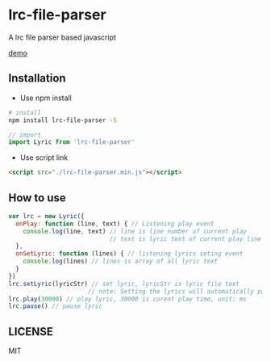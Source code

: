 # lrc-file-parser
A lrc file parser based javascript

[demo](http://www.stsky.cn/demo/lrc-file-parser/)

## Installation

- Use npm install
```bash
# install
npm install lrc-file-parser -S
```

```js
// import
import Lyric from 'lrc-file-parser'
```

- Use script link
```html
<script src="./lrc-file-parser.min.js"></script>
```

## How to use
```js
var lrc = new Lyric({
  onPlay: function (line, text) { // Listening play event
    console.log(line, text) // line is line number of current play
                            // text is lyric text of current play line
  },
  onSetLyric: function (lines) { // listening lyrics seting event
    console.log(lines) // lines is array of all lyric text
  }
})
lrc.setLyric(lyricStr) // set lyric, lyricStr is lyric file text
                      // note: Setting the lyrics will automatically pause the lyrics playback
lrc.play(30000) // play lyric, 30000 is curent play time, unit: ms
lrc.pause() // pause lyric
```

## LICENSE
MIT
